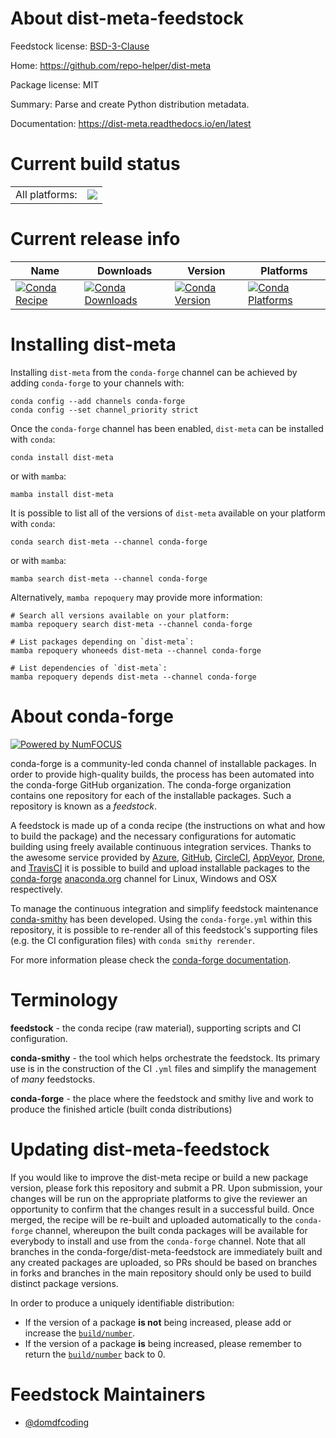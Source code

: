 About dist-meta-feedstock
=========================

Feedstock license: [BSD-3-Clause](https://github.com/conda-forge/dist-meta-feedstock/blob/main/LICENSE.txt)

Home: https://github.com/repo-helper/dist-meta

Package license: MIT

Summary: Parse and create Python distribution metadata.

Documentation: https://dist-meta.readthedocs.io/en/latest

Current build status
====================


<table><tr><td>All platforms:</td>
    <td>
      <a href="https://dev.azure.com/conda-forge/feedstock-builds/_build/latest?definitionId=15882&branchName=main">
        <img src="https://dev.azure.com/conda-forge/feedstock-builds/_apis/build/status/dist-meta-feedstock?branchName=main">
      </a>
    </td>
  </tr>
</table>

Current release info
====================

| Name | Downloads | Version | Platforms |
| --- | --- | --- | --- |
| [![Conda Recipe](https://img.shields.io/badge/recipe-dist--meta-green.svg)](https://anaconda.org/conda-forge/dist-meta) | [![Conda Downloads](https://img.shields.io/conda/dn/conda-forge/dist-meta.svg)](https://anaconda.org/conda-forge/dist-meta) | [![Conda Version](https://img.shields.io/conda/vn/conda-forge/dist-meta.svg)](https://anaconda.org/conda-forge/dist-meta) | [![Conda Platforms](https://img.shields.io/conda/pn/conda-forge/dist-meta.svg)](https://anaconda.org/conda-forge/dist-meta) |

Installing dist-meta
====================

Installing `dist-meta` from the `conda-forge` channel can be achieved by adding `conda-forge` to your channels with:

```
conda config --add channels conda-forge
conda config --set channel_priority strict
```

Once the `conda-forge` channel has been enabled, `dist-meta` can be installed with `conda`:

```
conda install dist-meta
```

or with `mamba`:

```
mamba install dist-meta
```

It is possible to list all of the versions of `dist-meta` available on your platform with `conda`:

```
conda search dist-meta --channel conda-forge
```

or with `mamba`:

```
mamba search dist-meta --channel conda-forge
```

Alternatively, `mamba repoquery` may provide more information:

```
# Search all versions available on your platform:
mamba repoquery search dist-meta --channel conda-forge

# List packages depending on `dist-meta`:
mamba repoquery whoneeds dist-meta --channel conda-forge

# List dependencies of `dist-meta`:
mamba repoquery depends dist-meta --channel conda-forge
```


About conda-forge
=================

[![Powered by
NumFOCUS](https://img.shields.io/badge/powered%20by-NumFOCUS-orange.svg?style=flat&colorA=E1523D&colorB=007D8A)](https://numfocus.org)

conda-forge is a community-led conda channel of installable packages.
In order to provide high-quality builds, the process has been automated into the
conda-forge GitHub organization. The conda-forge organization contains one repository
for each of the installable packages. Such a repository is known as a *feedstock*.

A feedstock is made up of a conda recipe (the instructions on what and how to build
the package) and the necessary configurations for automatic building using freely
available continuous integration services. Thanks to the awesome service provided by
[Azure](https://azure.microsoft.com/en-us/services/devops/), [GitHub](https://github.com/),
[CircleCI](https://circleci.com/), [AppVeyor](https://www.appveyor.com/),
[Drone](https://cloud.drone.io/welcome), and [TravisCI](https://travis-ci.com/)
it is possible to build and upload installable packages to the
[conda-forge](https://anaconda.org/conda-forge) [anaconda.org](https://anaconda.org/)
channel for Linux, Windows and OSX respectively.

To manage the continuous integration and simplify feedstock maintenance
[conda-smithy](https://github.com/conda-forge/conda-smithy) has been developed.
Using the ``conda-forge.yml`` within this repository, it is possible to re-render all of
this feedstock's supporting files (e.g. the CI configuration files) with ``conda smithy rerender``.

For more information please check the [conda-forge documentation](https://conda-forge.org/docs/).

Terminology
===========

**feedstock** - the conda recipe (raw material), supporting scripts and CI configuration.

**conda-smithy** - the tool which helps orchestrate the feedstock.
                   Its primary use is in the construction of the CI ``.yml`` files
                   and simplify the management of *many* feedstocks.

**conda-forge** - the place where the feedstock and smithy live and work to
                  produce the finished article (built conda distributions)


Updating dist-meta-feedstock
============================

If you would like to improve the dist-meta recipe or build a new
package version, please fork this repository and submit a PR. Upon submission,
your changes will be run on the appropriate platforms to give the reviewer an
opportunity to confirm that the changes result in a successful build. Once
merged, the recipe will be re-built and uploaded automatically to the
`conda-forge` channel, whereupon the built conda packages will be available for
everybody to install and use from the `conda-forge` channel.
Note that all branches in the conda-forge/dist-meta-feedstock are
immediately built and any created packages are uploaded, so PRs should be based
on branches in forks and branches in the main repository should only be used to
build distinct package versions.

In order to produce a uniquely identifiable distribution:
 * If the version of a package **is not** being increased, please add or increase
   the [``build/number``](https://docs.conda.io/projects/conda-build/en/latest/resources/define-metadata.html#build-number-and-string).
 * If the version of a package **is** being increased, please remember to return
   the [``build/number``](https://docs.conda.io/projects/conda-build/en/latest/resources/define-metadata.html#build-number-and-string)
   back to 0.

Feedstock Maintainers
=====================

* [@domdfcoding](https://github.com/domdfcoding/)

